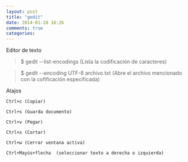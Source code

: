 ```yaml
---
layout: post
title: "gedit"
date: 2014-01-28 16:26
comments: true
categories: 
---
```

Editor de texto

>$ gedit --list-encodings  (Lista la codificación de caracteres)

>$ gedit --encoding UTF-8 archivo.txt  (Abre el archivo mencionado con la cofificación especificada)

Atajos

	Ctrl+c (Copiar)

	Ctrl+s (Guarda documento)

	Ctrl+v (Pegar)

	Ctrl+x (Cortar)

	Ctrl+w (Cerrar ventana activa)

	Ctrl+Mayús+flecha  (seleccionar texto a derecha o izquierda)

